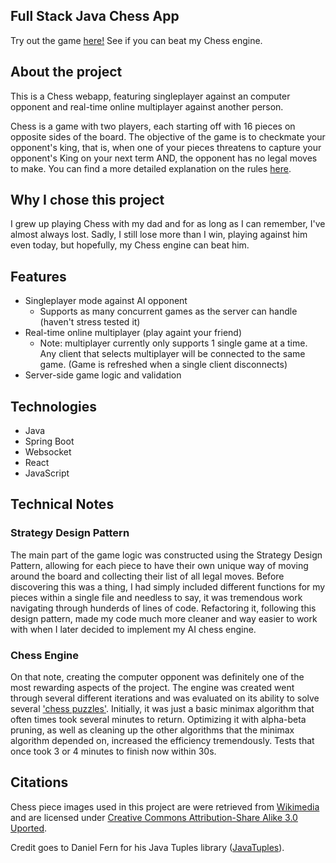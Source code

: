 ## Full Stack Java Chess App

Try out the game [here!](https://chess-c486876bf51a.herokuapp.com/) See if you can beat my Chess engine.

## About the project
This is a Chess webapp, featuring singleplayer against an computer opponent and real-time online multiplayer against another person.

Chess is a game with two players, each starting off with 16 pieces on opposite sides of the board. The objective of the game is to checkmate your opponent's king, that is, when one of your pieces threatens to capture your opponent's King on your next term AND, the opponent has no legal moves to make. You can find a more detailed explanation on the rules [here](https://www.chess.com/learn-how-to-play-chess). 

## Why I chose this project 
I grew up playing Chess with my dad and for as long as I can remember, I've almost always lost. Sadly, I still lose more than I win, playing against him even today, but hopefully, my Chess engine can beat him. 

## Features
- Singleplayer mode against AI opponent
  - Supports as many concurrent games as the server can handle (haven't stress tested it)
- Real-time online multiplayer (play againt your friend)
  - Note: multiplayer currently only supports 1 single game at a time. Any client that selects multiplayer will be connected to the same game. (Game is refreshed when a single client disconnects)
- Server-side game logic and validation

## Technologies
- Java
- Spring Boot
- Websocket
- React
- JavaScript

## Technical Notes

### Strategy Design Pattern
The main part of the game logic was constructed using the Strategy Design Pattern, allowing for each piece to have their 
own unique way of moving around the board and collecting their list of all legal moves. Before discovering this was a thing, 
I had simply included different functions for my pieces within a single file and needless to say, it was tremendous work navigating 
through hunderds of lines of code. Refactoring it, following this design pattern, made my code much more cleaner and way easier to work 
with when I later decided to implement my AI chess engine.

### Chess Engine
On that note, creating the computer opponent was definitely one of the most rewarding aspects of the project. The engine was created went through several different iterations
and was evaluated on its ability to solve several ['chess puzzles'](https://lichess.org/study/WiuSw3ga/c9rkZk4L). Initially, it was just a basic minimax algorithm that often times
took several minutes to return. Optimizing it with alpha-beta pruning, as well as cleaning up the other algorithms that the minimax algorithm depended on, increased the efficiency tremendously. 
Tests that once took 3 or 4 minutes to finish now within 30s. 


## Citations
Chess piece images used in this project are were retrieved from [Wikimedia](https://commons.wikimedia.org/wiki/Category:PNG_chess_pieces/Standard_transparent) and are licensed under [Creative Commons Attribution-Share Alike 3.0 Uported](https://creativecommons.org/licenses/by-sa/3.0/deed.en).

Credit goes to Daniel Fern for his Java Tuples library ([JavaTuples](https://www.javatuples.org/index.html)).



